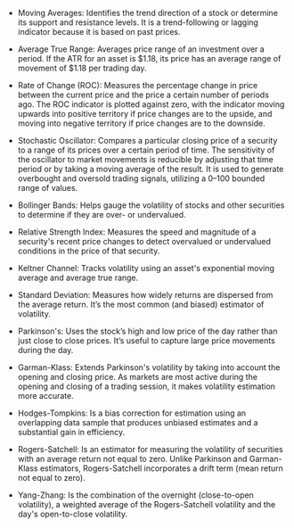 - Moving Averages: Identifies the trend direction of a stock or determine its support and resistance levels. It is a trend-following or lagging indicator because it is based on past prices.

- Average True Range: Averages price range of an investment over a period. If the ATR for an asset is $1.18, its price has an average range of movement of $1.18 per trading day.

- Rate of Change (ROC): Measures the percentage change in price between the current price and the price a certain number of periods ago. The ROC indicator is plotted against zero, with the indicator moving upwards into positive territory if price changes are to the upside, and moving into negative territory if price changes are to the downside.

- Stochastic Oscillator: Compares a particular closing price of a security to a range of its prices over a certain period of time. The sensitivity of the oscillator to market movements is reducible by adjusting that time period or by taking a moving average of the result. It is used to generate overbought and oversold trading signals, utilizing a 0–100 bounded range of values.

- Bollinger Bands: Helps gauge the volatility of stocks and other securities to determine if they are over- or undervalued. 

- Relative Strength Index: Measures the speed and magnitude of a security's recent price changes to detect overvalued or undervalued conditions in the price of that security.

- Keltner Channel: Tracks volatility using an asset's exponential moving average and average true range.

- Standard Deviation: Measures how widely returns are dispersed from the average return. It’s the most common (and biased) estimator of volatility.

- Parkinson's: Uses the stock’s high and low price of the day rather than just close to close prices. It’s useful to capture large price movements during the day.

- Garman-Klass: Extends Parkinson's volatility by taking into account the opening and closing price. As markets are most active during the opening and closing of a trading session, it makes volatility estimation more accurate.

- Hodges-Tompkins: Is a bias correction for estimation using an overlapping data sample that produces unbiased estimates and a substantial gain in efficiency.

- Rogers-Satchell: Is an estimator for measuring the volatility of securities with an average return not equal to zero. Unlike Parkinson and Garman-Klass estimators, Rogers-Satchell incorporates a drift term (mean return not equal to zero).

- Yang-Zhang: Is the combination of the overnight (close-to-open volatility), a weighted average of the Rogers-Satchell volatility and the day's open-to-close volatility.
